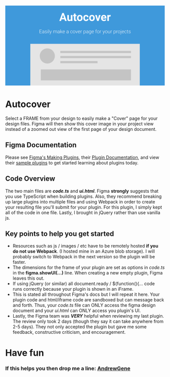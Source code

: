 ![Autocover Artwork](autocover_artwork.png)
# Autocover

Select a FRAME from your design to easily make a "Cover" page for your design files.  Figma will then show this cover image in your project view instead of a zoomed out view of the first page of your design document.

## Figma Documentation
Please see [Figma's Making Plugins](https://help.figma.com/article/331-making-plugins), their [Plugin Documentation](https://www.figma.com/plugin-docs/intro/), and view their [sample plugins](https://github.com/figma/plugin-samples) to get started learning about plugins today.

## Code Overview
The two main files are ***code.ts*** and ***ui.html***.  Figma **strongly** suggests that you use TypeScript when building plugins.  Also, they recommend breaking up large plugins into multiple files and using Webpack in order to create your resulting file you'll submit for your plugin.  For this plugin, I simply kept all of the code in one file.  Lastly, I brought in jQuery rather than use vanilla js.

## Key points to help you get started
- Resources such as js / images / etc have to be remotely hosted **if you do not use Webpack**. (I hosted mine in an Azure blob storage).  I will probably switch to Webpack in the next version so the plugin will be faster.
- The dimensions for the frame of your plugin are set as options in *code.ts* in the **figma.showUI(...)** line.  When creating a new empty plugin, Figma leaves this out.
- If using jQuery (or similar) all document.ready / $(function(){... code runs correctly because your plugin is shown in an iFrame.
- This is stated all throughout Figma's docs but I will repeat it here.  Your plugin code and html/iframe code are sandboxed but can message back and forth.  Thus, your *code.ts* file can ONLY access the figma design document and your *ui.html* can ONLY access you plugin's UI.
- Lastly, the Figma team was ***VERY*** helpful when reviewing my last plugin.  The review only took 2 days (though they say it can take anywhere from 2-5 days).  They not only accepted the plugin but gave me some feedback, constructive criticism, and encouragement.

# Have fun
### If this helps you then drop me a line: [AndrewGene](https://twitter.com/AndrewGene)
